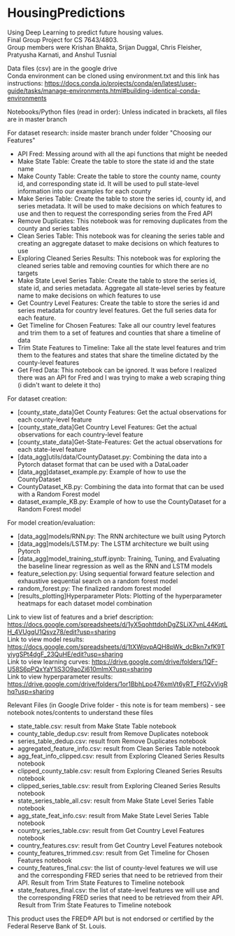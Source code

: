 # HousingPredictions
Using Deep Learning to predict future housing values.</br>
Final Group Project for CS 7643/4803. </br>
Group members were Krishan Bhakta, Srijan Duggal, Chris Fleisher, Pratyusha Karnati, and Anshul Tusnial

Data files (csv) are in the google drive</br>
Conda environment can be cloned using environment.txt and this link has instructions: https://docs.conda.io/projects/conda/en/latest/user-guide/tasks/manage-environments.html#building-identical-conda-environments

Notebooks/Python files (read in order):
Unless indicated in brackets, all files are in master branch

For dataset research: inside master branch under folder "Choosing our Features"
- API Fred: Messing around with all the api functions that might be needed
- Make State Table: Create the table to store the state id and the state name
- Make County Table: Create the table to store the county name, county id, and corresponding state id. It will be used to pull state-level information into our examples for each county
- Make Series Table: Create the table to store the series id, county id, and series metadata. It will be used to make decisions on which features to use and then to request the corresponding series from the Fred API
- Remove Duplicates: This notebook was for removing duplicates from the county and series tables
- Clean Series Table: This notebook was for cleaning the series table and creating an aggregate dataset to make decisions on which features to use
- Exploring Cleaned Series Results: This notebook was for exploring the cleaned series table and removing counties for which there are no targets
- Make State Level Series Table: Create the table to store the series id, state id, and series metadata. Aggregate all state-level series by feature name to make decisions on which features to use
- Get Country Level Features: Create the table to store the series id and series metadata for country level features. Get the full series data for each feature.
- Get Timeline for Chosen Features: Take all our country level features and trim them to a set of features and counties that share a timeline of data
- Trim State Features to Timeline: Take all the state level features and trim them to the features and states that share the timeline dictated by the county-level features
- Get Fred Data: This notebook can be ignored. It was before I realized there was an API for Fred and I was trying to make a web scraping thing (i didn't want to delete it tho)

For dataset creation:
- [county_state_data]Get County Features: Get the actual observations for each county-level feature
- [county_state_data]Get Country Level Features: Get the actual observations for each country-level feature
- [county_state_data]Get-State-Features: Get the actual observations for each state-level feature 
- [data_agg]utils/data/CountyDataset.py: Combining the data into a Pytorch dataset format that can be used with a DataLoader
- [data_agg]dataset_example.py: Example of how to use the CountyDataset
- CountyDataset_KB.py: Combining the data into format that can be used with a Random Forest model
- dataset_example_KB.py: Example of how to use the CountyDataset for a Random Forest model

For model creation/evaluation:
- [data_agg]models/RNN.py: The RNN architecture we built using Pytorch
- [data_agg]models/LSTM.py: The LSTM architecture we built using Pytorch
- [data_agg]model_training_stuff.ipynb: Training, Tuning, and Evaluating the baseline linear regression as well as the RNN and LSTM models
- feature_selection.py: Using sequential forward feature selection and exhaustive sequential search on a random forest model
- random_forest.py: The finalized random forest model
- [results_plotting]Hyperparameter Plots: Plotting of the hyperparameter heatmaps for each dataset model combination

Link to view list of features and a brief description: https://docs.google.com/spreadsheets/d/1yX5qohttdohDgZSLiX7vnL44KqtLH_4VUgqU1Qsvz78/edit?usp=sharing<br>
Link to view model results: https://docs.google.com/spreadsheets/d/1tXWqvpAQH8pWk_dcBkn7xfK9TyiygSPt4dgF_23QuHE/edit?usp=sharing<br>
Link to view learning curves: https://drive.google.com/drive/folders/1QF-U58S6pPQxYaY1iS3O9aoZi610mlmX?usp=sharing<br>
Link to view hyperparameter results: https://drive.google.com/drive/folders/1or1BbhLpo476xmVt6yRT_FfGZvVigRhq?usp=sharing


Relevant Files (in Google Drive folder - this note is for team members) - see notebook notes/contents to understand these files
- state_table.csv: result from Make State Table notebook
- county_table_dedup.csv: result from Remove Duplicates notebook
- series_table_dedup.csv: result from Remove Duplicates notebook
- aggregated_feature_info.csv: result from Clean Series Table notebook
- agg_feat_info_clipped.csv: result from Exploring Cleaned Series Results notebook
- clipped_county_table.csv: result from Exploring Cleaned Series Results notebook
- clipped_series_table.csv: result from Exploring Cleaned Series Results notebook
- state_series_table_all.csv: result from Make State Level Series Table notebook
- agg_state_feat_info.csv: result from Make State Level Series Table notebook
- country_series_table.csv: result from Get Country Level Features notebook
- country_features.csv: result from Get Country Level Features notebook
- county_features_trimmed.csv: result from Get Timeline for Chosen Features notebook
- county_features_final.csv: the list of county-level features we will use and the corresponding FRED series that need to be retrieved from their API. Result from Trim State Features to Timeline notebook
- state_features_final.csv: the list of state-level features we will use and the corresponding FRED series that need to be retrieved from their API. Result from Trim State Features to Timeline notebook

This product uses the FRED® API but is not endorsed or certified by the Federal Reserve Bank of St. Louis.

